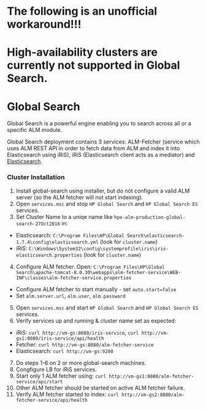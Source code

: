 # The following is an unofficial workaround!!!
# High-availability clusters are currently not supported in Global Search.

# Global Search

Global Search is a powerful engine enabling you to search across all or a specific ALM module.

Global Search deployment contains 3 services: ALM-Fetcher (service which uses ALM REST API in order to fetch data from ALM and index it into Elasticsearch using iRiS), iRiS (Elasticsearch client acts as a mediator) and [Elasticsearch](https://www.elastic.co/).

### Cluster Installation

1. Install global-search using installer, but do not configure a valid ALM server (so the ALM fetcher will not start indexing).
2. Open `services.msc` and stop `HP Global Search` and `HP Global Search ES` services.
3. Set Cluster Name to a uniqe name like `hpe-alm-production-global-search-27Oct2016` in:
  - Elasticsearch: `C:\Program Files\HP\Global Search\elasticsearch-1.7.4\config\elasticsearch.yml` (look for `cluster.name`)
  - iRiS: `C:\Windows\System32\config\systemprofile\iris\iris-elasticsearch.properties` (look for `cluster.name`)
4. Configure ALM fetcher. Open: `C:\Program Files\HP\Global Search\apache-tomcat-8.0.30\webapps\alm-fetcher-service\WEB-INF\classes\alm-fetcher-service.properties`
  - Configure ALM fetcher to start manually - set `auto.start=false`
  - Set `alm.server.url`, `alm.user`, `alm.password`
5. Open `services.msc` and start `HP Global Search` and `HP Global Search ES` services.
6. Verify services up and running & cluster name set as expected:
  - iRiS: `curl http://vm-gs:8080/iris-service`, `curl http://vm-gs1:8080/iris-service/api/health`
  - Fetcher: `curl http://vm-gs:8080/alm-fetcher-service`
  - Elasticsearch: `curl http://vm-gs:9200`
7. Do steps 1-6 on 2 or more global-search machines.
8. Congfigure LB for iRiS services.
9. Start only 1 ALM fetcher using: `curl http://vm-gs1:8080/alm-fetcher-service/api/start`
10. Other ALM fetcher should be started on active ALM fetcher failure.
9. Verify ALM fetcher started to index: `curl http://vm-gs2:8080/alm-fetcher-service/api/health`
